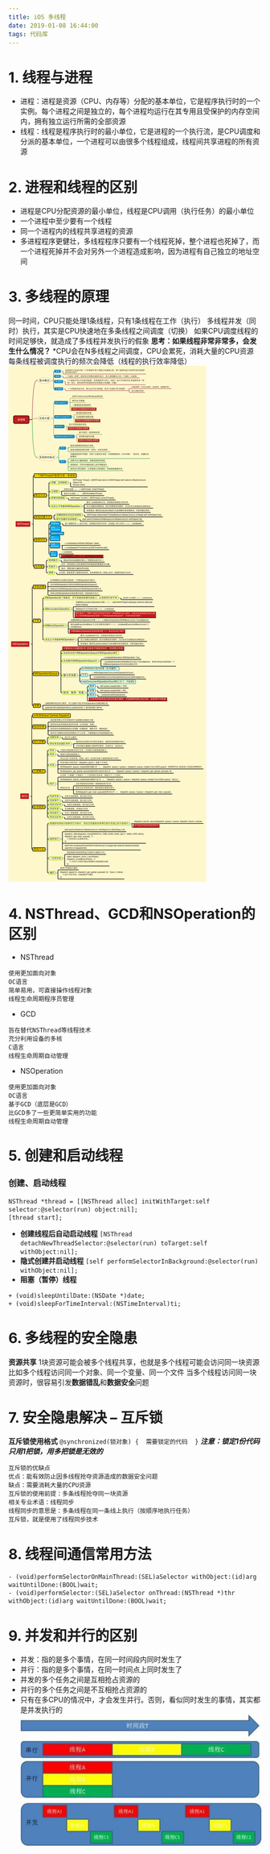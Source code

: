 ```yaml
---
title: iOS 多线程
date: 2019-01-08 16:44:00
tags: 代码库
---
```


# 1. 线程与进程
* 进程：进程是资源（CPU、内存等）分配的基本单位，它是程序执行时的一个实例。每个进程之间是独立的，每个进程均运行在其专用且受保护的内存空间内，拥有独立运行所需的全部资源
* 线程：线程是程序执行时的最小单位，它是进程的一个执行流，是CPU调度和分派的基本单位，一个进程可以由很多个线程组成，线程间共享进程的所有资源

# 2. 进程和线程的区别
* 进程是CPU分配资源的最小单位，线程是CPU调用（执行任务）的最小单位
* 一个进程中至少要有一个线程
* 同一个进程内的线程共享进程的资源
* 多进程程序更健壮，多线程程序只要有一个线程死掉，整个进程也死掉了，而一个进程死掉并不会对另外一个进程造成影响，因为进程有自己独立的地址空间

# 3. 多线程的原理
同一时间，CPU只能处理1条线程，只有1条线程在工作（执行）
多线程并发（同时）执行，其实是CPU快速地在多条线程之间调度（切换）
如果CPU调度线程的时间足够快，就造成了多线程并发执行的假象
**思考：如果线程非常非常多，会发生什么情况？**
*CPU会在N多线程之间调度，CPU会累死，消耗大量的CPU资源
每条线程被调度执行的频次会降低（线程的执行效率降低）
![多线程示意图](https://raw.githubusercontent.com/Gsl201600/PicGoImg/master/img/2019.01.08.01.png)

# 4. NSThread、GCD和NSOperation的区别
* NSThread
```
使用更加面向对象
OC语言
简单易用，可直接操作线程对象
线程生命周期程序员管理
```
* GCD
```
旨在替代NSThread等线程技术
充分利用设备的多核
C语言
线程生命周期自动管理
```
* NSOperation
```
使用更加面向对象
OC语言
基于GCD（底层是GCD）
比GCD多了一些更简单实用的功能
线程生命周期自动管理
```

# 5. 创建和启动线程
### 创建、启动线程
```
NSThread *thread = [[NSThread alloc] initWithTarget:self selector:@selector(run) object:nil];
[thread start];
```
* **创建线程后自动启动线程**
`[NSThread detachNewThreadSelector:@selector(run) toTarget:self withObject:nil];`
* **隐式创建并启动线程**
`[self performSelectorInBackground:@selector(run) withObject:nil];`
* **阻塞（暂停）线程**
```
+ (void)sleepUntilDate:(NSDate *)date;
+ (void)sleepForTimeInterval:(NSTimeInterval)ti;
 ```

# 6. 多线程的安全隐患
**资源共享**
1块资源可能会被多个线程共享，也就是多个线程可能会访问同一块资源
比如多个线程访问同一个对象、同一个变量、同一个文件
当多个线程访问同一块资源时，很容易引发**数据错乱**和**数据安全**问题

# 7. 安全隐患解决 – 互斥锁
**互斥锁使用格式**
`@synchronized(锁对象) {  需要锁定的代码  }`
***注意：锁定1份代码只用1把锁，用多把锁是无效的***
```
互斥锁的优缺点
优点：能有效防止因多线程抢夺资源造成的数据安全问题
缺点：需要消耗大量的CPU资源
互斥锁的使用前提：多条线程抢夺同一块资源
相关专业术语：线程同步
线程同步的意思是：多条线程在同一条线上执行（按顺序地执行任务）
互斥锁，就是使用了线程同步技术
```

# 8. 线程间通信常用方法
```
- (void)performSelectorOnMainThread:(SEL)aSelector withObject:(id)arg waitUntilDone:(BOOL)wait;
- (void)performSelector:(SEL)aSelector onThread:(NSThread *)thr withObject:(id)arg waitUntilDone:(BOOL)wait;
```

# 9. 并发和并行的区别
* 并发：指的是多个事情，在同一时间段内同时发生了
* 并行：指的是多个事情，在同一时间点上同时发生了
* 并发的多个任务之间是互相抢占资源的
* 并行的多个任务之间是不互相抢占资源的
* 只有在多CPU的情况中，才会发生并行。否则，看似同时发生的事情，其实都是并发执行的
![](https://raw.githubusercontent.com/Gsl201600/PicGoImg/master/img/2019.01.08.02.jpg)
